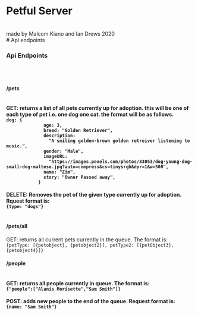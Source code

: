 # Petful Server

</br>
made by Malcom Kiano and Ian Drews 2020
</br>
# Api endpoints
</br>
<h3>Api Endpoints</h3></br></br>

<h4>/pets<h4> </br>
GET: returns a list of all pets currently up for adoption. this will be one of each type of pet i.e. one dog one cat. the format will be as follows.</br>
            <code>dog: {
              age: 3,
              breed: "Golden Retriever",
              description:
                "A smiling golden-brown golden retreiver listening to music.",
              gender: "Male",
              imageURL:
                "https://images.pexels.com/photos/33053/dog-young-dog-small-dog-maltese.jpg?auto=compress&cs=tinysrgb&dpr=1&w=500",
              name: "Zim",
              story: "Owner Passed away",
            }</code></br></br>
DELETE: Removes the pet of the given type currently up for adoption. Rquest format is: </br><code>{type: "dogs"}</code>
</br></br>
<h4>/pets/all</h4>
GET: returns all current pets currently in the queue. The format is: </br>
<code>{petType: [{petobject}, {petobject2}], petType2: [{petObject3}, {petobject4}]}</code>
</br>
<h4>/people<h4> </br>
GET: returns all people currently in queue. The format is:</br>
<code>{"people":["Alanis Morisette","Sam Smith"]}</code></br>
</br>
POST: adds new people to the end of the queue. Request format is: </br>
<code>{name: "Sam Smith"}</code>
